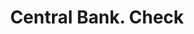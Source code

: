 ---
doi: 10.7916/D81G1ZBM
date_other: '1870'
date_other_textual: 1870-1879
form: printed ephemera
genre:
- Checks (bank checks)
name:
- Central Bank
object_in_context_url: https://biggert.cul.columbia.edu/items/view/ave_biggert_01294
subject_hierarchical_geographic:
- Columbus, Ohio, United States
subject_name:
- Central Bank
title: Central Bank. Check
sort_title: Central Bank. Check
call_number: ave_biggert_01294
coordinates:
- 39.983333333333334,-82.98333333333333
pid: ave_biggert_01294
identifiers: ave_biggert_01294
thumbnail: https://derivativo-1.library.columbia.edu/iiif/2/ldpd:343305/full/!256,256/0/native.jpg
permalink: "/biggert/ave_biggert_01294/"
layout: iiif-image-page
---